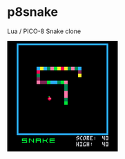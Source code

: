 # p8snake
Lua / PICO-8 Snake clone

![](https://github.com/daveSHMB/p8snake/blob/master/PICO-8_2.gif)
